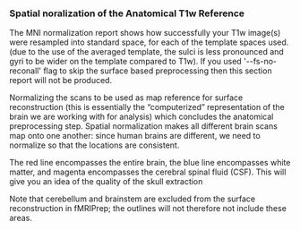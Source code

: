 ### Spatial noralization of the Anatomical T1w Reference

The MNI normalization report shows how successfully your T1w image(s) were resampled into standard space, for each of the template spaces used. (due to the use of the averaged template, the sulci is less pronounced and gyri to be wider on the template compared to T1w). If you used '--fs-no-reconall' flag to skip the surface based preprocessing then this section report will not be produced. 

Normalizing the scans to be used as map reference for surface reconstruction (this is essentially the “computerized” representation of the brain we are working with for analysis) which concludes the anatomical preprocessing step. Spatial normalization makes all different brain scans map onto one another: since human brains are different, we need to normalize so that the locations are consistent.

The red line encompasses the entire brain, the blue line encompasses white matter, and magenta encompasses the cerebral spinal fluid (CSF). This will give you an idea of the quality of the skull extraction

Note that cerebellum and brainstem are excluded from the surface reconstruction in fMRIPrep; the outlines will not therefore not include these areas.
